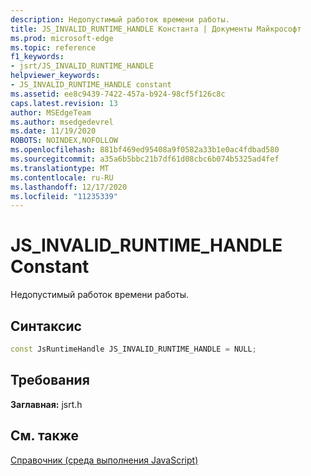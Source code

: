 ```yaml
---
description: Недопустимый работок времени работы.
title: JS_INVALID_RUNTIME_HANDLE Константа | Документы Майкрософт
ms.prod: microsoft-edge
ms.topic: reference
f1_keywords:
- jsrt/JS_INVALID_RUNTIME_HANDLE
helpviewer_keywords:
- JS_INVALID_RUNTIME_HANDLE constant
ms.assetid: ee8c9439-7422-457a-b924-98cf5f126c8c
caps.latest.revision: 13
author: MSEdgeTeam
ms.author: msedgedevrel
ms.date: 11/19/2020
ROBOTS: NOINDEX,NOFOLLOW
ms.openlocfilehash: 881bf469ed95408a9f0582a33b1e0ac4fdbad580
ms.sourcegitcommit: a35a6b5bbc21b7df61d08cbc6b074b5325ad4fef
ms.translationtype: MT
ms.contentlocale: ru-RU
ms.lasthandoff: 12/17/2020
ms.locfileid: "11235339"
---
```

# JS_INVALID_RUNTIME_HANDLE Constant

Недопустимый работок времени работы.  
  
## Синтаксис  
  
```cpp
const JsRuntimeHandle JS_INVALID_RUNTIME_HANDLE = NULL;  
```  
  
## Требования  
 **Заглавная:** jsrt.h  
  
## См. также  
 [Справочник (среда выполнения JavaScript)](../chakra-hosting/reference-javascript-runtime.md)
